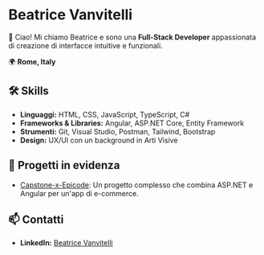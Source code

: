 # Beatrice Vanvitelli

👋 Ciao! Mi chiamo Beatrice e sono una **Full-Stack Developer** appassionata di creazione di interfacce intuitive e funzionali.

🌍 **Rome, Italy**

## 🛠️ Skills
- **Linguaggi:** HTML, CSS, JavaScript, TypeScript, C#
- **Frameworks & Libraries:** Angular, ASP.NET Core, Entity Framework
- **Strumenti:** Git, Visual Studio, Postman, Tailwind, Bootstrap
- **Design:** UX/UI con un background in Arti Visive

## 🌟 Progetti in evidenza
- [Capstone-x-Epicode](https://github.com/BeatriceV96/Capstone-x-Epicode): Un progetto complesso che combina ASP.NET e Angular per un'app di e-commerce.

## 📫 Contatti
- **LinkedIn:** [Beatrice Vanvitelli](https://linkedin.com/in/beatrice-vanvitelli-81926a252)

<!--
**BeatriceV96/BeatriceV96** is a ✨ _special_ ✨ repository because its `README.md` (this file) appears on your GitHub profile.

Here are some ideas to get you started:

- 🔭 I’m currently working on ...
- 🌱 I’m currently learning ...
- 👯 I’m looking to collaborate on ...
- 🤔 I’m looking for help with ...
- 💬 Ask me about ...
- 📫 How to reach me: ...
- 😄 Pronouns: ...
- ⚡ Fun fact: ...
-->
